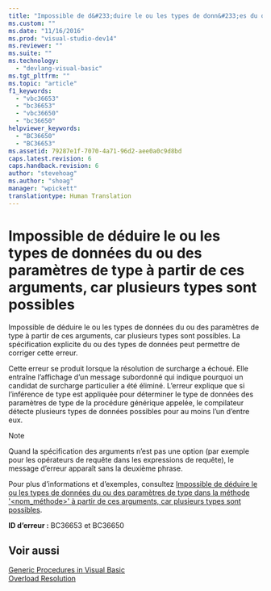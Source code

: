 ```yaml
---
title: "Impossible de d&#233;duire le ou les types de donn&#233;es du ou des param&#232;tres de type &#224; partir de ces arguments, car plusieurs types sont possibles | Microsoft Docs"
ms.custom: ""
ms.date: "11/16/2016"
ms.prod: "visual-studio-dev14"
ms.reviewer: ""
ms.suite: ""
ms.technology: 
  - "devlang-visual-basic"
ms.tgt_pltfrm: ""
ms.topic: "article"
f1_keywords: 
  - "vbc36653"
  - "bc36653"
  - "vbc36650"
  - "bc36650"
helpviewer_keywords: 
  - "BC36650"
  - "BC36653"
ms.assetid: 79287e1f-7070-4a71-96d2-aee0a0c9d8bd
caps.latest.revision: 6
caps.handback.revision: 6
author: "stevehoag"
ms.author: "shoag"
manager: "wpickett"
translationtype: Human Translation
---
```

# Impossible de d&#233;duire le ou les types de donn&#233;es du ou des param&#232;tres de type &#224; partir de ces arguments, car plusieurs types sont possibles
Impossible de déduire le ou les types de données du ou des paramètres de type à partir de ces arguments, car plusieurs types sont possibles. La spécification explicite du ou des types de données peut permettre de corriger cette erreur.  
  
 Cette erreur se produit lorsque la résolution de surcharge a échoué. Elle entraîne l’affichage d’un message subordonné qui indique pourquoi un candidat de surcharge particulier a été éliminé. L’erreur explique que si l’inférence de type est appliquée pour déterminer le type de données des paramètres de type de la procédure générique appelée, le compilateur détecte plusieurs types de données possibles pour au moins l’un d’entre eux.  
  
> [!NOTE]
>  Quand la spécification des arguments n’est pas une option \(par exemple pour les opérateurs de requête dans les expressions de requête\), le message d’erreur apparaît sans la deuxième phrase.  
  
 Pour plus d’informations et d’exemples, consultez [Impossible de déduire le ou les types de données du ou des paramètres de type dans la méthode '\<nom\_méthode\>' à partir de ces arguments, car plusieurs types sont possibles](../../visual-basic/misc/bc36651-bc36654.md).  
  
 **ID d’erreur :** BC36653 et BC36650  
  
## Voir aussi  
 [Generic Procedures in Visual Basic](../../visual-basic/programming-guide/language-features/data-types/generic-procedures.md)   
 [Overload Resolution](../../visual-basic/programming-guide/language-features/procedures/overload-resolution.md)
